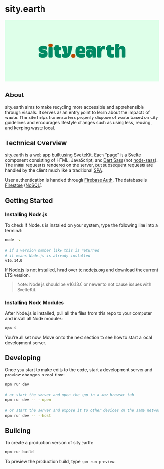 # sity.earth

![sity.earth Logotype](designs/logos/GitHub-banner-1.png)

## About

sity.earth aims to make recycling more accessible and apprehensible through visuals. It serves as an entry point to learn about the impacts of waste. The site helps home sorters properly dispose of waste based on city guidelines and encourages lifestyle changes such as using less, reusing, and keeping waste local.

## Technical Overview

sity.earth is a web app built using [SvelteKit](https://kit.svelte.dev/). Each “page” is a [Svelte](https://svelte.dev/) component consisting of HTML, JavaScript, and [Dart Sass](https://sass-lang.com/dart-sass) (not [node-sass](https://www.npmjs.com/package/node-sass)). The initial request is rendered on the server, but subsequent requests are handled by the client much like a traditional [SPA](https://en.wikipedia.org/wiki/Single-page_application).

User authentication is handled through [Firebase Auth](https://firebase.google.com/docs/auth). The database is [Firestore](https://firebase.google.com/docs/firestore) ([NoSQL](https://en.wikipedia.org/wiki/NoSQL)).


## Getting Started

### Installing Node.js

To check if Node.js is installed on your system, type the following line into a terminal: 

```bash
node -v

# if a version number like this is returned
# it means Node.js is already installed
v16.14.0
```

If Node.js is not installed, head over to [nodejs.org](https://nodejs.org/en/) and download the current LTS version. 

> Note: Node.js should be v16.13.0 or newer to not cause issues with SvelteKit.

### Installing Node Modules

After Node.js is installed, pull all the files from this repo to your computer and install all Node modules:

```bash
npm i
```

You’re all set now! Move on to the next section to see how to start a local development server.

## Developing

Once you start to make edits to the code, start a development server and preview changes in real-time:

```bash
npm run dev

# or start the server and open the app in a new browser tab
npm run dev -- --open

# or start the server and expose it to other devices on the same network
npm run dev -- --host
```

## Building

To create a production version of sity.earth:

```bash
npm run build
```

To preview the production build, type `npm run preview`.
